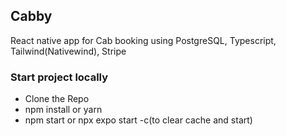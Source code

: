 ## Cabby

React native app for Cab booking using PostgreSQL, Typescript, Tailwind(Nativewind), Stripe

### Start project locally

- Clone the Repo
- npm install or yarn
- npm start or npx expo start -c(to clear cache and start)
